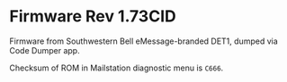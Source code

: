# Firmware Rev 1.73CID

Firmware from Southwestern Bell eMessage-branded DET1, dumped via
Code Dumper app.

Checksum of ROM in Mailstation diagnostic menu is `C666`.

